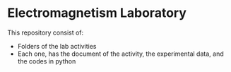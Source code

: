 # Electromagnetism Laboratory

This repository consist of:

* Folders of the lab activities
* Each one, has the document of the activity, the experimental data, and the codes in python
